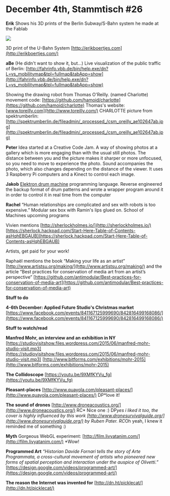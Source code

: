 # **December 4th, Stammtisch #26**

**Erik**
Shows his 3D prints of the Berlin Subway/S-Bahn system he made at the Fablab

![](https://hackpad-attachments.imgix.net/hackpad.com_p1csc13bizf_p.113001_1449257619488_20151204_202921.jpg?fit=max&w=882)


3D print of the U-Bahn System
[http://erikboertjes.com](http://erikboertjes.com/)


**aBe**
(He didn't want to show it, but...) Live visualization of the public traffic of Berlin:
[http://fahrinfo.vbb.de/bin/help.exe/dn?L=vs_mobilitymap&tpl=fullmap&tabApp=show](http://fahrinfo.vbb.de/bin/help.exe/dn?L=vs_mobilitymap&tpl=fullmap&tabApp=show)

Showing the drawing robot from Thomas O'Reilly. (named Charlotte)
movement code: [](https://github.com/hamoid/charlotte)[https://github.com/hamoid/charlotte](https://github.com/hamoid/charlotte)
Thomas's website: [www.toreilly.com](http://www.toreilly.com/)
CHARLOTTE picture from spektrumberlin: [http://spektrumberlin.de/fileadmin/_processed_/csm_oreilly_ae102647ab.jpg](http://spektrumberlin.de/fileadmin/_processed_/csm_oreilly_ae102647ab.jpg)

**Peter**
Idea started at a Creative Code Jam. A way of showing photos at a gallery which is more engaging than with the usual still photos. The distance between you and the picture makes it sharper or more unfocused, so you need to move to experience the photo. Sound accompanies the photo, which also changes depending on the distance of the viewer. It uses 3 Raspberry Pi computers and a Kinect to control each image.

**Jakob**
[Elektron drum machine](http://eu.elektron.se/drum-machines/analog-rytm/) programming language.
Reverse engineered the backup format of drum patterns and wrote a wrapper program around it in order to control it in real time from the computer

**Rachel**
“Human relationships are complicated and sex with robots is too expensive.” 
Modular sex box with Ramin's lips glued on. 
School of Machines upcoming programs

Vivien mentions [http://sherlockholmes.io/](http://sherlockholmes.io/)
[https://sherlock.hackpad.com/Start-Here-Table-of-Contents-asHqhEBGAUB](https://sherlock.hackpad.com/Start-Here-Table-of-Contents-asHqhEBGAUB)

Artists, get paid for your work!

Raphaël mentions the book “Making your life as an artist”
[http://www.artistsu.org/making/](http://www.artistsu.org/making/) and the article
“Best practices for conservation of media art from an artist’s perspective”
[https://github.com/antimodular/Best-practices-for-conservation-of-media-art](https://github.com/antimodular/Best-practices-for-conservation-of-media-art)

**Stuff to do**

**4-6th December: Applied Future Studio's Christmas market**
[https://www.facebook.com/events/841167125999690/842816499168086/](https://www.facebook.com/events/841167125999690/842816499168086/)


**Stuff to watch/read**

**Manfred Mohr, an interview and an exhibition in NY**
[https://studiovisitshow.files.wordpress.com/2015/06/manfred-mohr-studio-visit.mp3](https://studiovisitshow.files.wordpress.com/2015/06/manfred-mohr-studio-visit.mp3)
[http://www.bitforms.com/exhibitions/mohr-2015](http://www.bitforms.com/exhibitions/mohr-2015)

**The Collidoscope**
[https://youtu.be/9XMfKYVu_fg](https://youtu.be/9XMfKYVu_fg)

**Pleasant-places**
[http://www.quayola.com/pleasant-places/](http://www.quayola.com/pleasant-places/)
DP*love it!

**The sound of drones**
[http://www.droneacoustics.org/](http://www.droneacoustics.org/)
RC* Nice one :)
DP*yes i liked it too, the cover is highly influenced by this work [http://www.dronesurvivalguide.org/](http://www.dronesurvivalguide.org/) by Ruben Pater.
RC*Oh yeah, I knew it reminded me of something :)



**Myth**
Gorgeous WebGL experiment: [http://film.livyatanim.com/](http://film.livyatanim.com/)
*Wow!

**Programmed Art**
*“Historian Davide Fornari tells the story of Arte Programmata, a cross-cultural movement of artists who pioneered new forms of spatial perception and interaction under the auspice of Olivetti.”*
[https://design.google.com/videos/programmed-art/](https://design.google.com/videos/programmed-art/)

**The reason the Internet was invented for**
[http://dn.ht/picklecat/](http://dn.ht/picklecat/)



